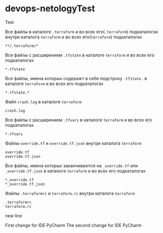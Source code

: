 # devops-netologyTest
Test

Все файлы в каталоге `.terraform` и во всех его(`.terraform`) подкаталогах внутри каталога `terraform` и во всех его(`terraform`) подкаталогах
```
**/.terraform/*
```

Все файлы с расширением `.tfstate`  в каталоге `terraform` и во всех его подкаталогах
```
*.tfstate
```
Все файлы, имена которых содеражт в себе подстроку `.tfstate.` в каталоге `terraform` и во всех его подкаталогах
```
*.tfstate.*
```

Файл `crash.log` в каталоге `terraform`
```
crash.log
```

Все файлы с расширением `.tfvars` в каталоге `terraform` и во всех его подкаталогах
```
*.tfvars
```

Файлы  `override.tf` и `override.tf.json` внутри каталога `terraform`
```
override.tf
override.tf.json
```

Все файлы, имена которых заканчиваются на `_override.tf` или `_override.tf.json` в каталоге `terraform` и во всех его подкаталогах
```
*_override.tf
*_override.tf.json
```

Файлы  `.terraformrc` и `terraform.rc` внутри каталога `terraform`
```
.terraformrc
terraform.rc
```
new line

First change for IDE PyCharm
The second change for IDE PyCharm